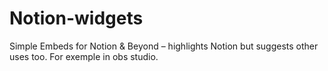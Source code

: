 # Notion-widgets
Simple Embeds for Notion &amp; Beyond – highlights Notion but suggests other uses too. For exemple in obs studio.
